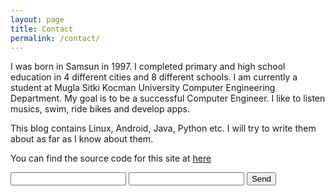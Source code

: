 ```yaml
---
layout: page
title: Contact
permalink: /contact/
---
```

I was born in Samsun in 1997. I completed primary and high school education in 4 different cities and 8 different schools. I am currently a student at Mugla Sitki Kocman University Computer Engineering Department. My goal is to be a successful Computer Engineer. I like to listen musics, swim, ride bikes and develop apps.

This blog contains Linux, Android, Java, Python etc. I will try to write them about as far as I know about them.


You can find the source code for this site at [here](https://github.com/okuyanf61/okuyanf61.github.io)


<form action="https://formspree.io/your@email.com"
      method="POST">
    <input type="text" name="name">
    <input type="email" name="_replyto">
    <input type="submit" value="Send">
</form> 
